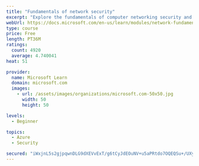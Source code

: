 ```yaml
---
title: "Fundamentals of network security"
excerpt: "Explore the fundamentals of computer networking security and monitoring."
webUrl: https://docs.microsoft.com/en-us/learn/modules/network-fundamentals-2/
type: course
price: Free
length: PT36M
ratings:
  count: 4920
  average: 4.740041
heat: 51

provider:
  name: Microsoft Learn
  domain: microsoft.com
  images:
    - url: /assets/images/organizations/microsoft.com-50x50.jpg
      width: 50
      height: 50

levels:
  - Beginner

topics:
  - Azure
  - Security

secured: "iWxjnL5s2gjpqwnDLG9dXEVvExT/g6tCyJdEOuNV+u5aPRtdo7OQEQSu+/UXy3tXai1o3A6iOMsyMLufYFMx1Z0Puikjg3ATTX2sWrrHZQ9BsmaU83fQs4PjACs0UsrhP5KXgrctQ5U8bZY4j4qjElGCb5b7U0WvMvxg8cU53IULYTrFqTVJBeCGyJETQEHhddmy09SzrIZRD818lshpi6hpujNX9Wu1lBKKpaB5wXJKQIDuR1v/ssEACnIMqzGuXrsvQSuOeMyoJaYrXu1tJpWf+S4scDrPLbtfWH/sx6IuFy7ayvhXzX9jaBZnEXEMbWmW6LCBqeaxZMNH1swPq+XDLwANBx1xW8FhP96zrZ30NWiLGlRt9YWh1ybsW9gZwkqMm4zntif+Zlgug2e3lpWHq1dmWxv5ESbjn8kkAIk=;aMpG/nFcDD5liDOzHu/THQ=="
---
```


